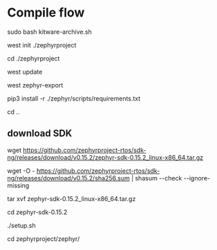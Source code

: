# Compile flow 

sudo bash kitware-archive.sh

west init ./zephyrproject

cd ./zephyrproject

west update

west zephyr-export

pip3 install -r ./zephyr/scripts/requirements.txt

cd ..

## download SDK

wget https://github.com/zephyrproject-rtos/sdk-ng/releases/download/v0.15.2/zephyr-sdk-0.15.2_linux-x86_64.tar.gz

wget -O - https://github.com/zephyrproject-rtos/sdk-ng/releases/download/v0.15.2/sha256.sum | shasum --check --ignore-missing

tar xvf zephyr-sdk-0.15.2_linux-x86_64.tar.gz

cd zephyr-sdk-0.15.2

./setup.sh

cd zephyrproject/zephyr/
